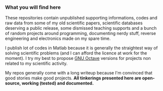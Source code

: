 ### What you will find here
These repositories contain unpublished supporting informations, codes and raw data from some of my old scientific papers, scientific databases deserving a public release, some dismissed teaching supports and a bunch of random projects around programming, documenting nerdy stuff, reverse engineering and electronics made on my spare time.

I publish lot of codes in Matlab because it is generally the straightest way of solving scientific problems (and I can afford the licence at work for the moment). I try my best to propose [GNU Octave](https://octave.org/) versions for projects non related to my scientific activity.

My repos generally come with a long writeup because I'm convinced that good stories make good projects. **All tinkerings presented here are open-source, working (tested) and documented.**
